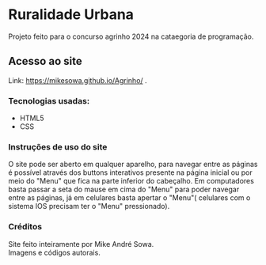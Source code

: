# Ruralidade Urbana
  Projeto feito para o concurso agrinho 2024 na cataegoria de programação.
## Acesso ao site
  Link: https://mikesowa.github.io/Agrinho/ .
### Tecnologias usadas:
  - HTML5
  - CSS
### Instruções de uso do site
  O site pode ser aberto em qualquer aparelho, para navegar entre as páginas é possível através dos buttons interativos presente na página inicial ou por meio do "Menu" que fica na parte inferior do cabeçalho. Em computadores basta passar a seta do mause em cima do "Menu" para poder navegar entre as páginas, já em celulares basta apertar o "Menu"( celulares com o sistema IOS precisam ter o "Menu" pressionado).
### Créditos
  Site feito inteiramente por Mike André Sowa.  
  Imagens e códigos autorais.
